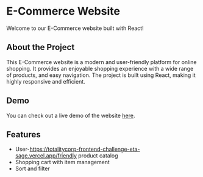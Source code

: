 # E-Commerce Website

Welcome to our E-Commerce website built with React!

## About the Project

This E-Commerce website is a modern and user-friendly platform for online shopping. It provides an enjoyable shopping experience with a wide range of products, and easy navigation. The project is built using React, making it highly responsive and efficient.

## Demo

You can check out a live demo of the website [here]([https://your-demo-link.com](https://totalitycorp-frontend-challenge-eta-sage.vercel.app/)).

## Features

- User-https://totalitycorp-frontend-challenge-eta-sage.vercel.app/friendly product catalog
- Shopping cart with item management
- Sort and filter
